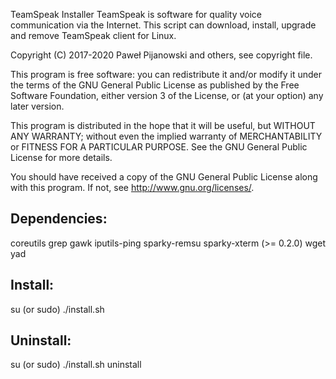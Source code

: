 TeamSpeak Installer
TeamSpeak is software for quality voice communication via the Internet. This script can download, install, upgrade and remove TeamSpeak client for Linux.

Copyright (C) 2017-2020 Paweł Pijanowski and others, see copyright file.

This program is free software: you can redistribute it and/or modify
it under the terms of the GNU General Public License as published by
the Free Software Foundation, either version 3 of the License, or
(at your option) any later version.

This program is distributed in the hope that it will be useful,
but WITHOUT ANY WARRANTY; without even the implied warranty of
MERCHANTABILITY or FITNESS FOR A PARTICULAR PURPOSE.  See the
GNU General Public License for more details.

You should have received a copy of the GNU General Public License
along with this program.  If not, see <http://www.gnu.org/licenses/>.

Dependencies:
-------------
coreutils
grep
gawk
iputils-ping
sparky-remsu
sparky-xterm (>= 0.2.0)
wget
yad

Install:
-------------
su (or sudo) 
./install.sh

Uninstall:
-------------
su (or sudo)
./install.sh uninstall
